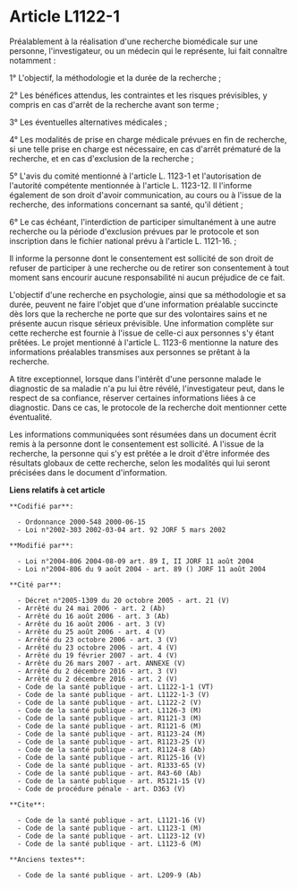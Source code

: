 # Article L1122-1

Préalablement à la réalisation d'une recherche biomédicale sur une personne, l'investigateur, ou un médecin qui le
représente, lui fait connaître notamment :

1° L'objectif, la méthodologie et la durée de la recherche ;

2° Les bénéfices attendus, les contraintes et les risques prévisibles, y compris en cas d'arrêt de la recherche avant son
terme ;

3° Les éventuelles alternatives médicales ;

4° Les modalités de prise en charge médicale prévues en fin de recherche, si une telle prise en charge est nécessaire, en cas
d'arrêt prématuré de la recherche, et en cas d'exclusion de la recherche ;

5° L'avis du comité mentionné à l'article L. 1123-1 et l'autorisation de l'autorité compétente mentionnée à l'article L.
1123-12. Il l'informe également de son droit d'avoir communication, au cours ou à l'issue de la recherche, des informations
concernant sa santé, qu'il détient ;

6° Le cas échéant, l'interdiction de participer simultanément à une autre recherche ou la période d'exclusion prévues par le
protocole et son inscription dans le fichier national prévu à l'article L. 1121-16. ;

Il informe la personne dont le consentement est sollicité de son droit de refuser de participer à une recherche ou de retirer
son consentement à tout moment sans encourir aucune responsabilité ni aucun préjudice de ce fait.

L'objectif d'une recherche en psychologie, ainsi que sa méthodologie et sa durée, peuvent ne faire l'objet que d'une
information préalable succincte dès lors que la recherche ne porte que sur des volontaires sains et ne présente aucun risque
sérieux prévisible. Une information complète sur cette recherche est fournie à l'issue de celle-ci aux personnes s'y étant
prêtées. Le projet mentionné à l'article L. 1123-6 mentionne la nature des informations préalables transmises aux personnes
se prêtant à la recherche.

A titre exceptionnel, lorsque dans l'intérêt d'une personne malade le diagnostic de sa maladie n'a pu lui être révélé,
l'investigateur peut, dans le respect de sa confiance, réserver certaines informations liées à ce diagnostic. Dans ce cas, le
protocole de la recherche doit mentionner cette éventualité.

Les informations communiquées sont résumées dans un document écrit remis à la personne dont le consentement est sollicité. A
l'issue de la recherche, la personne qui s'y est prêtée a le droit d'être informée des résultats globaux de cette recherche,
selon les modalités qui lui seront précisées dans le document d'information.

**Liens relatifs à cet article**

	**Codifié par**:

	  - Ordonnance 2000-548 2000-06-15
	  - Loi n°2002-303 2002-03-04 art. 92 JORF 5 mars 2002

	**Modifié par**:

	  - Loi n°2004-806 2004-08-09 art. 89 I, II JORF 11 août 2004
	  - Loi n°2004-806 du 9 août 2004 - art. 89 () JORF 11 août 2004

	**Cité par**:

	  - Décret n°2005-1309 du 20 octobre 2005 - art. 21 (V)
	  - Arrêté du 24 mai 2006 - art. 2 (Ab)
	  - Arrêté du 16 août 2006 - art. 3 (Ab)
	  - Arrêté du 16 août 2006 - art. 3 (V)
	  - Arrêté du 25 août 2006 - art. 4 (V)
	  - Arrêté du 23 octobre 2006 - art. 3 (V)
	  - Arrêté du 23 octobre 2006 - art. 4 (V)
	  - Arrêté du 19 février 2007 - art. 4 (V)
	  - Arrêté du 26 mars 2007 - art. ANNEXE (V)
	  - Arrêté du 2 décembre 2016 - art. 3 (V)
	  - Arrêté du 2 décembre 2016 - art. 2 (V)
	  - Code de la santé publique - art. L1122-1-1 (VT)
	  - Code de la santé publique - art. L1122-1-3 (V)
	  - Code de la santé publique - art. L1122-2 (V)
	  - Code de la santé publique - art. L1126-3 (M)
	  - Code de la santé publique - art. R1121-3 (M)
	  - Code de la santé publique - art. R1121-6 (M)
	  - Code de la santé publique - art. R1123-24 (M)
	  - Code de la santé publique - art. R1123-25 (V)
	  - Code de la santé publique - art. R1124-8 (Ab)
	  - Code de la santé publique - art. R1125-16 (V)
	  - Code de la santé publique - art. R1333-65 (V)
	  - Code de la santé publique - art. R43-60 (Ab)
	  - Code de la santé publique - art. R5121-15 (V)
	  - Code de procédure pénale - art. D363 (V)

	**Cite**:

	  - Code de la santé publique - art. L1121-16 (V)
	  - Code de la santé publique - art. L1123-1 (M)
	  - Code de la santé publique - art. L1123-12 (V)
	  - Code de la santé publique - art. L1123-6 (M)

	**Anciens textes**:

	  - Code de la santé publique - art. L209-9 (Ab)
